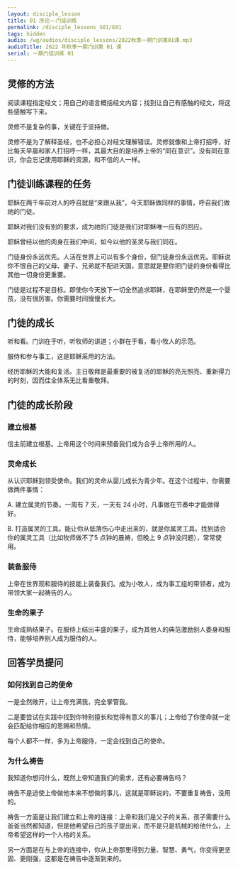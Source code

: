 ```yaml
---
layout: disciple_lesson
title: 01 序论——门徒训练
permalink: /disciple_lessons_S01/E01
tags: hidden
audio: /wg/audios/disciple_lessons/2022秋季一期门训第01课.mp3
audioTitle: 2022 年秋季一期门训第 01 课
serial: 一期门徒训练 01
---
```


## 灵修的方法

阅读课程指定经文；用自己的语言概括经文内容；找到让自己有感触的经文，将这些感触写下来。

灵修不是复杂的事，关键在于坚持做。

灵修不是为了解释圣经，也不必担心对经文理解错误。灵修就像和上帝打招呼，好比每天早晨和家人打招呼一样，其最大目的是培养上帝的“同在意识”。没有同在意识，你会忘记使用耶稣的资源，和不信的人一样。

## 门徒训练课程的任务

耶稣在两千年前对人的呼召就是“来跟从我”，今天耶稣做同样的事情，呼召我们做祂的门徒。

耶稣对我们没有别的要求，成为祂的⻔徒是我们对耶稣唯一应有的回应。

耶稣曾经以他的肉身在我们中间，如今以他的圣灵与我们同在。

门徒身份永远优先。人活在世界上可以有多个身份，但门徒身份永远优先。耶稣说你不恨自己的父母、妻子、兄弟就不配进天国，意思就是要你把门徒的身份看得比其他一切身份更重要。

门徒是过程不是目标。即使你今天放下一切全然追求耶稣，在耶稣里仍然是一个婴孩，没有很厉害。你需要时间慢慢长大。

## 门徒的成长

听和看。门训在于听，听牧师的讲道；小群在于看，看小牧人的示范。

服侍和参与事工，这是耶稣采用的方法。

经历耶稣的⼤能和复活。主日敬拜是最重要的被复活的耶稣的亮光照亮、重新得力的时刻，因而佳全体系无比看重敬拜。

## 门徒的成长阶段

### 建立根基

信主前建立根基。上帝用这个时间来预备我们成为合乎上帝所用的人。

### 灵命成长

从认识耶稣到领受使命。我们的灵命从婴⼉成⻓为⻘少年。在这个过程中，你需要做两件事情：

A. 建⽴属灵的节奏。一周有 7 天，一天有 24 小时，凡事做在节奏中才能做得好。

B. 打造属灵的工具。能让你从低落伤心中走出来的，就是你属灵工具。找到适合你的属灵工具（比如牧师做不了5 点钟的晨祷，但晚上 9 点钟没问题），常常使用。

### 装备服侍

上帝在世界观和服侍的技能上装备我们。成为小牧人，成为事工组的带领者，成为带领大家一起祷告的人。

### ⽣命的果⼦

生命成熟结果子。在服侍上结出丰盛的果⼦，成为其他⼈的典范激励别⼈委身和服侍，能够培养别⼈成为服侍的⼈。



## 回答学员提问

### 如何找到自己的使命

一是全然敞开，让上帝充满我，完全掌管我。

二是要尝试在实践中找到你特别擅长和觉得有意义的事儿；上帝给了你使命就一定会匹配给你相应的恩赐和热情。

每个人都不一样，多为上帝服侍，一定会找到自己的使命。

### 为什么祷告

我知道你想问什么，既然上帝知道我们的需求，还有必要祷告吗？

祷告不是迫使上帝做他本来不想做的事儿，这就是耶稣说的，不要重复祷告，没用的。

祷告一方面是让我们建立和上帝的连接：上帝和我们是父子的关系，孩子需要什么爸爸当然都知道，但是他希望自己的孩子提出来，而不是只是机械的给他什么，上帝希望这样的一个人格的关系。

另一方面是在与上帝的连接中，你从上帝那里得到力量、智慧、勇气，你变得更坚固、更刚强，这都是在祷告中逐渐到来的。